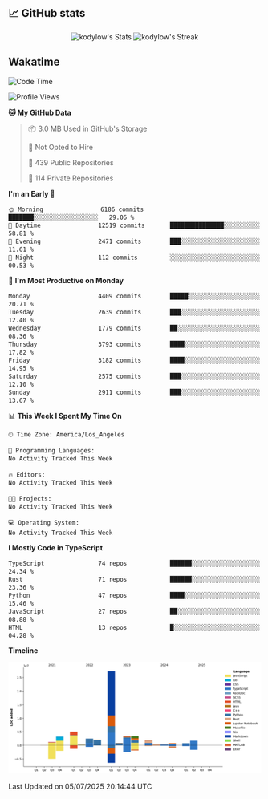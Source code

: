 ## 📈 GitHub stats
<!--START_SECTION:github-->
<div class="badges-githubstats">
  <p align="center">
    <img src="https://github-readme-stats.vercel.app/api?username=kodylow&theme=tokyonight&show_icons=true&hide_border=true&count_private=true" alt="kodylow's Stats" height="165">
    <img src="https://github-readme-streak-stats.herokuapp.com/?user=kodylow&theme=tokyonight&hide_border=true" alt="kodylow's Streak" height="165">
  </p>
</div>
<!--END_SECTION:github-->

## Wakatime 
<!--START_SECTION:waka-->
![Code Time](http://img.shields.io/badge/Code%20Time-1%2C294%20hrs%2031%20mins-blue)

![Profile Views](http://img.shields.io/badge/Profile%20Views-0-blue)

**🐱 My GitHub Data** 

> 📦 3.0 MB Used in GitHub's Storage 
 > 
> 🚫 Not Opted to Hire
 > 
> 📜 439 Public Repositories 
 > 
> 🔑 114 Private Repositories 
 > 
**I'm an Early 🐤** 

```text
🌞 Morning                6186 commits        ███████░░░░░░░░░░░░░░░░░░   29.06 % 
🌆 Daytime                12519 commits       ███████████████░░░░░░░░░░   58.81 % 
🌃 Evening                2471 commits        ███░░░░░░░░░░░░░░░░░░░░░░   11.61 % 
🌙 Night                  112 commits         ░░░░░░░░░░░░░░░░░░░░░░░░░   00.53 % 
```
📅 **I'm Most Productive on Monday** 

```text
Monday                   4409 commits        █████░░░░░░░░░░░░░░░░░░░░   20.71 % 
Tuesday                  2639 commits        ███░░░░░░░░░░░░░░░░░░░░░░   12.40 % 
Wednesday                1779 commits        ██░░░░░░░░░░░░░░░░░░░░░░░   08.36 % 
Thursday                 3793 commits        ████░░░░░░░░░░░░░░░░░░░░░   17.82 % 
Friday                   3182 commits        ████░░░░░░░░░░░░░░░░░░░░░   14.95 % 
Saturday                 2575 commits        ███░░░░░░░░░░░░░░░░░░░░░░   12.10 % 
Sunday                   2911 commits        ███░░░░░░░░░░░░░░░░░░░░░░   13.67 % 
```


📊 **This Week I Spent My Time On** 

```text
🕑︎ Time Zone: America/Los_Angeles

💬 Programming Languages: 
No Activity Tracked This Week

🔥 Editors: 
No Activity Tracked This Week

🐱‍💻 Projects: 
No Activity Tracked This Week

💻 Operating System: 
No Activity Tracked This Week
```

**I Mostly Code in TypeScript** 

```text
TypeScript               74 repos            ██████░░░░░░░░░░░░░░░░░░░   24.34 % 
Rust                     71 repos            ██████░░░░░░░░░░░░░░░░░░░   23.36 % 
Python                   47 repos            ████░░░░░░░░░░░░░░░░░░░░░   15.46 % 
JavaScript               27 repos            ██░░░░░░░░░░░░░░░░░░░░░░░   08.88 % 
HTML                     13 repos            █░░░░░░░░░░░░░░░░░░░░░░░░   04.28 % 
```



**Timeline**

![Lines of Code chart](https://raw.githubusercontent.com/Kodylow/Kodylow/master/assets/bar_graph.png)


 Last Updated on 05/07/2025 20:14:44 UTC
<!--END_SECTION:waka-->
